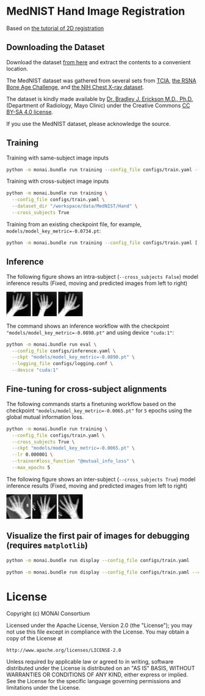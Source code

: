 # MedNIST Hand Image Registration

Based on [the tutorial of 2D registration](https://github.com/Project-MONAI/tutorials/tree/main/2d_registration)

## Downloading the Dataset
Download the dataset [from here](https://github.com/Project-MONAI/MONAI-extra-test-data/releases/download/0.8.1/MedNIST.tar.gz) and extract the contents to a convenient location.

The MedNIST dataset was gathered from several sets from [TCIA](https://wiki.cancerimagingarchive.net/display/Public/Data+Usage+Policies+and+Restrictions),
[the RSNA Bone Age Challenge](http://rsnachallenges.cloudapp.net/competitions/4),
and [the NIH Chest X-ray dataset](https://cloud.google.com/healthcare/docs/resources/public-datasets/nih-chest).

The dataset is kindly made available by [Dr. Bradley J. Erickson M.D., Ph.D.](https://www.mayo.edu/research/labs/radiology-informatics/overview) (Department of Radiology, Mayo Clinic)
under the Creative Commons [CC BY-SA 4.0 license](https://creativecommons.org/licenses/by-sa/4.0/).

If you use the MedNIST dataset, please acknowledge the source.

## Training

Training with same-subject image inputs
```bash
python -m monai.bundle run training --config_file configs/train.yaml --dataset_dir "/workspace/data/MedNIST/Hand"
```

Training with cross-subject image inputs
```bash
python -m monai.bundle run training \
  --config_file configs/train.yaml \
  --dataset_dir "/workspace/data/MedNIST/Hand" \
  --cross_subjects True
```

Training from an existing checkpoint file, for example, `models/model_key_metric=-0.0734.pt`:
```bash
python -m monai.bundle run training --config_file configs/train.yaml [...omitting other args] --ckpt "models/model_key_metric=-0.0734.pt"
```

## Inference

The following figure shows an intra-subject (`--cross_subjects False`) model inference results (Fixed, moving and predicted images from left to right)

![fixed](./examples/008502_fixed_6.png)
![moving](./examples/008502_moving_6.png)
![predicted](./examples/008502_pred_6.png)

The command shows an inference workflow with the checkpoint `"models/model_key_metric=-0.0890.pt"` and using device `"cuda:1"`:
```bash
python -m monai.bundle run eval \
  --config_file configs/inference.yaml \
  --ckpt "models/model_key_metric=-0.0890.pt" \
  --logging_file configs/logging.conf \
  --device "cuda:1"
```

## Fine-tuning for cross-subject alignments

The following commands starts a finetuning workflow based on the checkpoint `"models/model_key_metric=-0.0065.pt"`
for `5` epochs using the global mutual information loss.

```bash
python -m monai.bundle run training \
  --config_file configs/train.yaml \
  --cross_subjects True \
  --ckpt "models/model_key_metric=-0.0065.pt" \
  --lr 0.000001 \
  --trainer#loss_function "@mutual_info_loss" \
  --max_epochs 5
```
The following figure shows an inter-subject (`--cross_subjects True`) model inference results (Fixed, moving and predicted images from left to right)

![fixed](./examples/008501_fixed_7.png)
![moving](./examples/008504_moving_7.png)
![predicted](./examples/008504_pred_7.png)

## Visualize the first pair of images for debugging (requires `matplotlib`)

```bash
python -m monai.bundle run display --config_file configs/train.yaml
```

```bash
python -m monai.bundle run display --config_file configs/train.yaml --cross_subjects True
```

# License
Copyright (c) MONAI Consortium

Licensed under the Apache License, Version 2.0 (the "License");
you may not use this file except in compliance with the License.
You may obtain a copy of the License at

    http://www.apache.org/licenses/LICENSE-2.0

Unless required by applicable law or agreed to in writing, software
distributed under the License is distributed on an "AS IS" BASIS,
WITHOUT WARRANTIES OR CONDITIONS OF ANY KIND, either express or implied.
See the License for the specific language governing permissions and
limitations under the License.
